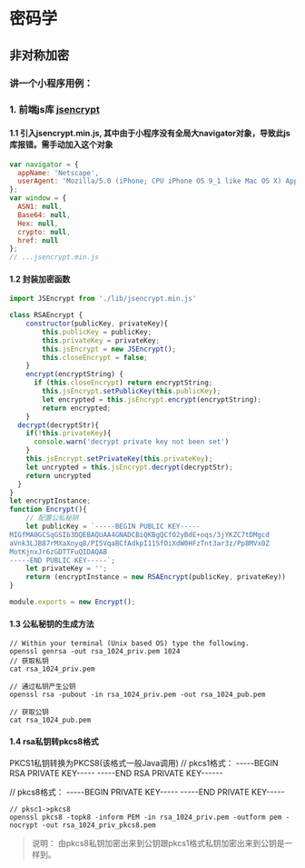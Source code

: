 # 密码学


## 非对称加密

### 讲一个小程序用例：

### 1. 前端js库 [jsencrypt](https://github.com/travist/jsencrypt)

#### 1.1 引入jsencrypt.min.js, 其中由于小程序没有全局大navigator对象，导致此js库报错。需手动加入这个对象

```js
var navigator = {
  appName: 'Netscape',
  userAgent: 'Mozilla/5.0 (iPhone; CPU iPhone OS 9_1 like Mac OS X) AppleWebKit/601.1.46     (KHTML, like Gecko) Version/9.0 Mobile/13B143 Safari/601.1'
};
var window = {
  ASN1: null,
  Base64: null,
  Hex: null,
  crypto: null,
  href: null
};
// ...jsencrypt.min.js
```
#### 1.2 封装加密函数
```js
import JSEncrypt from './lib/jsencrypt.min.js'

class RSAEncrypt {
    constructor(publicKey, privateKey){
        this.publicKey = publicKey;
        this.privateKey = privateKey;
        this.jsEncrypt = new JSEncrypt();
        this.closeEncrypt = false;
    }
    encrypt(encryptString) {
      if (this.closeEncrypt) return encryptString;
        this.jsEncrypt.setPublicKey(this.publicKey);
        let encrypted = this.jsEncrypt.encrypt(encryptString);
        return encrypted;
    }
  decrypt(decryptStr){
    if(!this.privateKey){
      console.warn('decrypt private key not been set')
    }
    this.jsEncrypt.setPrivateKey(this.privateKey);
    let uncrypted = this.jsEncrypt.decrypt(decryptStr);
    return uncrypted
  }
}
let encryptInstance;
function Encrypt(){
    // 配置公私秘钥
    let publicKey = `-----BEGIN PUBLIC KEY-----
MIGfMA0GCSqGSIb3DQEBAQUAA4GNADCBiQKBgQCfO2yBdE+oqs/3jYKZC7tDMgcd
aVnk3LJB87rMXaXnyq8/PI5VqaBCfAdkpI11SfOiXdW0HFzTnt3ar3z/Pp8MVx0Z
MotKjnxJr6zGDTTFuQIDAQAB
-----END PUBLIC KEY-----`;
    let privateKey = '';
    return (encryptInstance = new RSAEncrypt(publicKey, privateKey))
}

module.exports = new Encrypt();
```

#### 1.3 公私秘钥的生成方法
```
// Within your terminal (Unix based OS) type the following.
openssl genrsa -out rsa_1024_priv.pem 1024
// 获取私钥
cat rsa_1024_priv.pem

// 通过私钥产生公钥
openssl rsa -pubout -in rsa_1024_priv.pem -out rsa_1024_pub.pem

// 获取公钥
cat rsa_1024_pub.pem
```

#### 1.4 rsa私钥转pkcs8格式
PKCS1私钥转换为PKCS8(该格式一般Java调用)
// pkcs1格式：
-----BEGIN RSA PRIVATE KEY-----
-----END RSA PRIVATE KEY------
 
// pkcs8格式：
-----BEGIN PRIVATE KEY-----
-----END PRIVATE KEY-----

```ssh
// pksc1->pkcs8
openssl pkcs8 -topk8 -inform PEM -in rsa_1024_priv.pem -outform pem -nocrypt -out rsa_1024_priv_pkcs8.pem
```

> 说明： 由pkcs8私钥加密出来到公钥跟pkcs1格式私钥加密出来到公钥是一样到。
